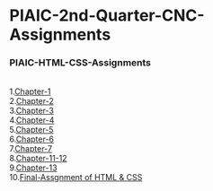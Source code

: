 # PIAIC-2nd-Quarter-CNC-Assignments

### PIAIC-HTML-CSS-Assignments
<br>
1.<a href="https://github.com/SalmanAli09/PIAIC-CNC-Assignments/tree/master/Html-CSS-Assiment/Chap-1" target="_top">Chapter-1</a><br>
2.<a href="https://github.com/SalmanAli09/PIAIC-CNC-Assignments/tree/master/Html-CSS-Assiment/Chap-2" target="_top">Chapter-2</a><br>
3.<a href="https://github.com/SalmanAli09/PIAIC-CNC-Assignments/tree/master/Html-CSS-Assiment/Chap-3" target="_top">Chapter-3</a><br>
4.<a href="https://github.com/SalmanAli09/PIAIC-CNC-Assignments/tree/master/Html-CSS-Assiment/Chap-4" target="_top">Chapter-4</a><br>
5.<a href="https://github.com/SalmanAli09/PIAIC-CNC-Assignments/tree/master/Html-CSS-Assiment/Chap-5" target="_top">Chapter-5</a><br>
6.<a href="https://github.com/SalmanAli09/PIAIC-CNC-Assignments/tree/master/Html-CSS-Assiment/Chap-6" target="_top">Chapter-6</a><br>
7.<a href="https://github.com/SalmanAli09/PIAIC-CNC-Assignments/tree/master/Html-CSS-Assiment/Chap-7" target="_top">Chapter-7</a><br>
8.<a href="https://github.com/SalmanAli09/PIAIC-CNC-Assignments/tree/master/Html-CSS-Assiment/Chap-11-12" target="_top">Chapter-11-12</a><br>
9.<a href="https://github.com/SalmanAli09/PIAIC-CNC-Assignments/tree/master/Html-CSS-Assiment/Chap-13" target="_top">Chapter-13</a><br>
10.<a href="https://github.com/SalmanAli09/PIAIC-CNC-Assignments/tree/master/Html-CSS-Assiment/Final-Html-CSS" target="_top">Final-Assgnment of HTML & CSS</a><br>
